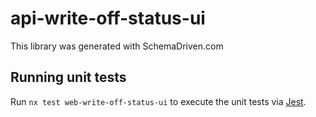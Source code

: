 
# api-write-off-status-ui

This library was generated with SchemaDriven.com

## Running unit tests

Run `nx test web-write-off-status-ui` to execute the unit tests via [Jest](https://jestjs.io).

